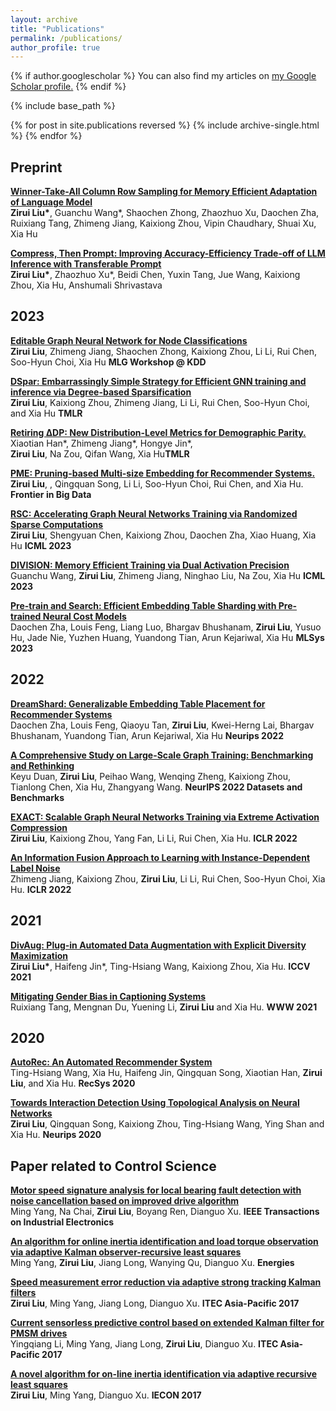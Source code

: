 ```yaml
---
layout: archive
title: "Publications"
permalink: /publications/
author_profile: true
---
```


{% if author.googlescholar %}
  You can also find my articles on <u><a href="{{author.googlescholar}}">my Google Scholar profile</a>.</u>
{% endif %}

{% include base_path %}

{% for post in site.publications reversed %}
  {% include archive-single.html %}
{% endfor %}

## Preprint
<b>[Winner-Take-All Column Row Sampling for Memory Efficient Adaptation of Language Model](https://arxiv.org/pdf/2305.15265.pdf)</b>
<br><b>Zirui Liu\*</b>, Guanchu Wang\*, Shaochen Zhong, Zhaozhuo Xu, Daochen Zha, Ruixiang Tang, Zhimeng Jiang, Kaixiong Zhou, Vipin Chaudhary, Shuai Xu, Xia Hu

<b>[Compress, Then Prompt: Improving Accuracy-Efficiency Trade-off of LLM Inference with Transferable Prompt](https://arxiv.org/pdf/2305.11186.pdf)</b>
<br><b>Zirui Liu\*</b>, Zhaozhuo Xu\*, Beidi Chen, Yuxin Tang, Jue Wang, Kaixiong Zhou, Xia Hu, Anshumali Shrivastava

## 2023
<b>[Editable Graph Neural Network for Node Classifications](https://arxiv.org/abs/2305.15529)</b>
<br><b>Zirui Liu</b>, Zhimeng Jiang, Shaochen Zhong, Kaixiong Zhou, Li Li, Rui Chen, Soo-Hyun Choi, Xia Hu <b>MLG Workshop @ KDD</b>

<b>[DSpar: Embarrassingly Simple Strategy for Efficient GNN training and inference via Degree-based Sparsification](https://openreview.net/forum?id=SaVEXFuozg&referrer=%5BTMLR%5D(%2Fgroup%3Fid%3DTMLR))</b>
<br><b>Zirui Liu</b>, Kaixiong Zhou, Zhimeng Jiang, Li Li, Rui Chen, Soo-Hyun Choi, and Xia Hu <b>TMLR</b>

<b>[Retiring ∆DP: New Distribution-Level Metrics for Demographic Parity.](https://openreview.net/forum?id=LjDFIWWVVa&referrer=%5BAuthor%20Console%5D)</b>
Xiaotian Han*, Zhimeng Jiang*, Hongye Jin*, <br><b>Zirui Liu</b>, Na Zou, Qifan Wang, Xia Hu<b>TMLR</b>

<b>[PME: Pruning-based Multi-size Embedding for Recommender Systems.](https://www.frontiersin.org/articles/10.3389/fdata.2023.1195742/full)</b>
<br><b>Zirui Liu</b>, , Qingquan Song, Li Li, Soo-Hyun Choi, Rui Chen, and Xia Hu. <b>Frontier in Big Data</b>

<b>[RSC: Accelerating Graph Neural Networks Training via Randomized Sparse Computations](https://arxiv.org/abs/2210.10737)</b>
<br><b>Zirui Liu</b>, Shengyuan Chen, Kaixiong Zhou, Daochen Zha, Xiao Huang, Xia Hu <b>ICML 2023</b>

<b>[DIVISION: Memory Efficient Training via Dual Activation Precision](https://arxiv.org/abs/2208.04187)</b>
<br>Guanchu Wang, <b>Zirui Liu</b>, Zhimeng Jiang, Ninghao Liu, Na Zou, Xia Hu <b>ICML 2023</b>

<b>[Pre-train and Search: Efficient Embedding Table Sharding with Pre-trained Neural Cost Models]()
</b><br> Daochen Zha, Louis Feng, Liang Luo, Bhargav Bhushanam, <b>Zirui Liu</b>, Yusuo Hu, Jade Nie, Yuzhen Huang, Yuandong Tian, Arun Kejariwal, Xia Hu <b>MLSys 2023</b>

## 2022
<b>[DreamShard: Generalizable Embedding Table Placement for Recommender Systems]()
</b><br> Daochen Zha, Louis Feng, Qiaoyu Tan, <b>Zirui Liu</b>, Kwei-Herng Lai, Bhargav Bhushanam, Yuandong Tian, Arun Kejariwal, Xia Hu <b>Neurips 2022</b>

<b>[A Comprehensive Study on Large-Scale Graph Training: Benchmarking and Rethinking](https://openreview.net/forum?id=2QrFr_U782Z)
</b><br>Keyu Duan, <b>Zirui Liu</b>, Peihao Wang, Wenqing Zheng, Kaixiong Zhou, Tianlong Chen, Xia Hu, Zhangyang Wang. <b>NeurIPS 2022 Datasets and Benchmarks</b>


<b>[EXACT: Scalable Graph Neural Networks Training via Extreme Activation Compression](https://openreview.net/pdf?id=vkaMaq95_rX)</b>
<br><b>Zirui Liu</b>, Kaixiong Zhou, Yang Fan, Li Li, Rui Chen, Xia Hu. <b>ICLR 2022</b>

<b>[An Information Fusion Approach to Learning with Instance-Dependent Label Noise](https://openreview.net/pdf?id=ecH2FKaARUp)
</b><br>Zhimeng Jiang, Kaixiong Zhou, <b>Zirui Liu</b>, Li Li, Rui Chen, Soo-Hyun Choi, Xia Hu. <b>ICLR 2022</b>

## 2021

<b>[DivAug: Plug-in Automated Data Augmentation with Explicit Diversity Maximization](https://arxiv.org/abs/2103.14545)</b>
<br><b>Zirui Liu\*</b>, Haifeng Jin\*, Ting-Hsiang Wang, Kaixiong Zhou, Xia Hu. <b>ICCV 2021</b>

<b>[Mitigating Gender Bias in Captioning Systems](https://arxiv.org/abs/2006.08315)
</b><br>Ruixiang Tang, Mengnan Du, Yuening Li, <b>Zirui Liu</b> and Xia Hu. <b>WWW 2021</b>

## 2020
<b>[AutoRec: An Automated Recommender System](https://dl.acm.org/doi/abs/10.1145/3383313.3411529)
</b><br>Ting-Hsiang Wang, Xia Hu, Haifeng Jin, Qingquan Song, Xiaotian Han, <b>Zirui Liu</b>, and Xia Hu. <b>RecSys 2020</b>

<b> [Towards Interaction Detection Using Topological Analysis on Neural Networks](https://proceedings.neurips.cc/paper/2020/file/473803f0f2ebd77d83ee60daaa61f381-Paper.pdf)
</b><br><b>Zirui Liu</b>, Qingquan Song, Kaixiong Zhou, Ting-Hsiang Wang, Ying Shan and Xia Hu. <b>Neurips 2020</b>

## Paper related to Control Science
<b>[Motor speed signature analysis for local bearing fault detection with noise cancellation based on improved drive algorithm](https://ieeexplore.ieee.org/abstract/document/8741216/)
</b><br>Ming Yang, Na Chai, <b>Zirui Liu</b>, Boyang Ren, Dianguo Xu. <b>IEEE Transactions on Industrial Electronics</b>

<b>[An algorithm for online inertia identification and load torque observation via adaptive Kalman observer-recursive least squares](https://www.mdpi.com/1996-1073/11/4/778)
</b><br>Ming Yang, <b>Zirui Liu</b>, Jiang Long, Wanying Qu, Dianguo Xu. <b>Energies</b>

<b>[Speed measurement error reduction via adaptive strong tracking Kalman filters](https://ieeexplore.ieee.org/abstract/document/8080941/)
</b><br><b>Zirui Liu</b>, Ming Yang, Jiang Long, Dianguo Xu. <b>ITEC Asia-Pacific 2017 </b>

<b>[Current sensorless predictive control based on extended Kalman filter for PMSM drives](https://ieeexplore.ieee.org/abstract/document/8080902/)
</b><br>Yingqiang Li, Ming Yang, Jiang Long, <b>Zirui Liu</b>, Dianguo Xu. <b>ITEC Asia-Pacific 2017 </b>

<b>[A novel algorithm for on-line inertia identification via adaptive recursive least squares](https://ieeexplore.ieee.org/abstract/document/8216502/)
</b><br><b>Zirui Liu</b>, Ming Yang, Dianguo Xu. <b>IECON 2017 </b>
